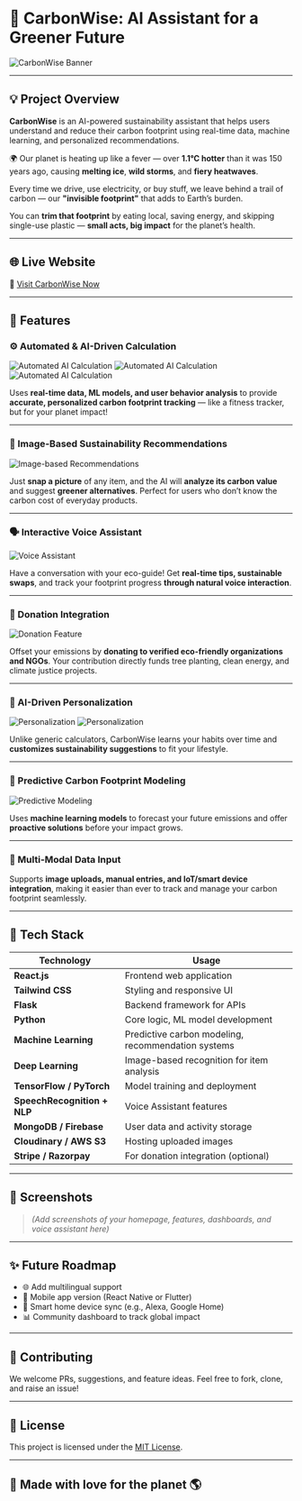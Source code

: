 # 🌱 CarbonWise: AI Assistant for a Greener Future

![CarbonWise Banner](https://yourdomain.com/images/banner.png)

---

## 💡 Project Overview

**CarbonWise** is an AI-powered sustainability assistant that helps users understand and reduce their carbon footprint using real-time data, machine learning, and personalized recommendations.

🌍 Our planet is heating up like a fever — over **1.1°C hotter** than it was 150 years ago, causing **melting ice**, **wild storms**, and **fiery heatwaves**.

Every time we drive, use electricity, or buy stuff, we leave behind a trail of carbon — our **"invisible footprint"** that adds to Earth’s burden.

You can **trim that footprint** by eating local, saving energy, and skipping single-use plastic — **small acts, big impact** for the planet’s health.

---

## 🌐 Live Website  
🔗 [Visit CarbonWise Now](https://yourwebsite.com)

---

## 🚀 Features

### ⚙️ Automated & AI-Driven Calculation  
![Automated AI Calculation](https://github.com/ashoksuthar14/Carbonprint/blob/main/carbon%20calculator%201.jpg)
![Automated AI Calculation](https://github.com/ashoksuthar14/Carbonprint/blob/main/carb%20calculator%202.jpg)
![Automated AI Calculation](https://github.com/ashoksuthar14/Carbonprint/blob/main/carbon%20calulator%203.jpg)

Uses **real-time data, ML models, and user behavior analysis** to provide **accurate, personalized carbon footprint tracking** — like a fitness tracker, but for your planet impact!

---

### 📸 Image-Based Sustainability Recommendations  
![Image-based Recommendations](https://yourdomain.com/images/feature2.png)

Just **snap a picture** of any item, and the AI will **analyze its carbon value** and suggest **greener alternatives**. Perfect for users who don’t know the carbon cost of everyday products.

---

### 🗣️ Interactive Voice Assistant  
![Voice Assistant](https://yourdomain.com/images/feature3.png)

Have a conversation with your eco-guide! Get **real-time tips, sustainable swaps**, and track your footprint progress **through natural voice interaction**.

---

### 💚 Donation Integration  
![Donation Feature](https://yourdomain.com/images/feature4.png)

Offset your emissions by **donating to verified eco-friendly organizations and NGOs**. Your contribution directly funds tree planting, clean energy, and climate justice projects.

---

### 🧠 AI-Driven Personalization  
![Personalization](https://github.com/ashoksuthar14/Carbonprint/blob/main/carbon%20print%200.jpg)
![Personalization](https://github.com/ashoksuthar14/Carbonprint/blob/main/carbon%20image%20print%201.jpg)

Unlike generic calculators, CarbonWise learns your habits over time and **customizes sustainability suggestions** to fit your lifestyle.

---

### 🔮 Predictive Carbon Footprint Modeling  
![Predictive Modeling](https://yourdomain.com/images/feature6.png)

Uses **machine learning models** to forecast your future emissions and offer **proactive solutions** before your impact grows.

---

### 🔄 Multi-Modal Data Input  


Supports **image uploads, manual entries, and IoT/smart device integration**, making it easier than ever to track and manage your carbon footprint seamlessly.

---

## 🧰 Tech Stack

| Technology | Usage |
|------------|-------|
| **React.js** | Frontend web application |
| **Tailwind CSS** | Styling and responsive UI |
| **Flask** | Backend framework for APIs |
| **Python** | Core logic, ML model development |
| **Machine Learning** | Predictive carbon modeling, recommendation systems |
| **Deep Learning** | Image-based recognition for item analysis |
| **TensorFlow / PyTorch** | Model training and deployment |
| **SpeechRecognition + NLP** | Voice Assistant features |
| **MongoDB / Firebase** | User data and activity storage |
| **Cloudinary / AWS S3** | Hosting uploaded images |
| **Stripe / Razorpay** | For donation integration (optional) |

---

## 📸 Screenshots

> _(Add screenshots of your homepage, features, dashboards, and voice assistant here)_

---

## ✨ Future Roadmap

- 🌐 Add multilingual support
- 📲 Mobile app version (React Native or Flutter)
- 🔌 Smart home device sync (e.g., Alexa, Google Home)
- 📊 Community dashboard to track global impact

---

## 🤝 Contributing

We welcome PRs, suggestions, and feature ideas. Feel free to fork, clone, and raise an issue!

---

## 📄 License

This project is licensed under the [MIT License](LICENSE).

---

## 🙌 Made with love for the planet 🌎  
